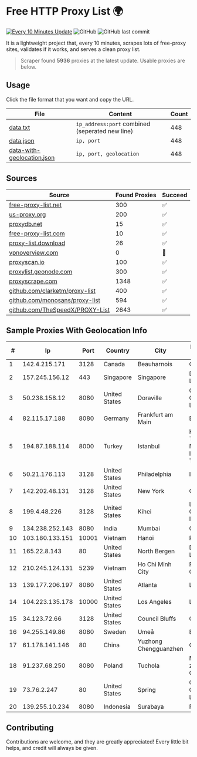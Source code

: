 
# Free HTTP Proxy List 🌍

[![Every 10 Minutes Update](https://github.com/mertguvencli/http-proxy-list/actions/workflows/main.yml/badge.svg?branch=main)](https://github.com/mertguvencli/http-proxy-list/actions/workflows/main.yml)
![GitHub](https://img.shields.io/github/license/mertguvencli/http-proxy-list)
![GitHub last commit](https://img.shields.io/github/last-commit/mertguvencli/http-proxy-list)

It is a lightweight project that, every 10 minutes, scrapes lots of free-proxy sites, validates if it works, and serves a clean proxy list.


> Scraper found **5936** proxies at the latest update. Usable proxies are below.

## Usage

Click the file format that you want and copy the URL.


|File|Content|Count|
|----|-------|-----|
|[data.txt](https://raw.githubusercontent.com/mertguvencli/http-proxy-list/main/proxy-list/data.txt)|`ip_address:port` combined (seperated new line)|448|
|[data.json](https://raw.githubusercontent.com/mertguvencli/http-proxy-list/main/proxy-list/data.json)|`ip, port`|448|
|[data-with-geolocation.json](https://raw.githubusercontent.com/mertguvencli/http-proxy-list/main/proxy-list/data-with-geolocation.json)|`ip, port, geolocation`|448|

## Sources

|Source|Found Proxies|Succeed|
|------|-------------|-------|
|[free-proxy-list.net](https://free-proxy-list.net)|300|✅|
|[us-proxy.org](https://www.us-proxy.org)|200|✅|
|[proxydb.net](http://proxydb.net)|15|✅|
|[free-proxy-list.com](https://free-proxy-list.com/?page=&port=&type%5B%5D=http&type%5B%5D=https&up_time=0&search=Search)|10|✅|
|[proxy-list.download](https://www.proxy-list.download/HTTP)|26|✅|
|[vpnoverview.com](https://vpnoverview.com/privacy/anonymous-browsing/free-proxy-servers)|0|🚫|
|[proxyscan.io](https://www.proxyscan.io)|100|✅|
|[proxylist.geonode.com](https://proxylist.geonode.com/api/proxy-list?limit=300&page=1&sort_by=lastChecked&sort_type=desc&protocols=http,https)|300|✅|
|[proxyscrape.com](https://api.proxyscrape.com/v2/?request=displayproxies&protocol=http&timeout=10000&country=all&ssl=all&anonymity=all)|1348|✅|
|[github.com/clarketm/proxy-list](https://raw.githubusercontent.com/clarketm/proxy-list/master/proxy-list-raw.txt)|400|✅|
|[github.com/monosans/proxy-list](https://raw.githubusercontent.com/monosans/proxy-list/main/proxies/http.txt)|594|✅|
|[github.com/TheSpeedX/PROXY-List](https://raw.githubusercontent.com/TheSpeedX/PROXY-List/master/http.txt)|2643|✅|


## Sample Proxies With Geolocation Info

|#|Ip|Port|Country|City|Internet Service Provider|
|-|--|----|-------|----|-------------------------|
|1|142.4.215.171|3128|Canada|Beauharnois|OVH SAS|
|2|157.245.156.12|443|Singapore|Singapore|DigitalOcean, LLC|
|3|50.238.158.12|8080|United States|Doraville|Comcast Cable Communications, LLC|
|4|82.115.17.188|8080|Germany|Frankfurt am Main|BitCommand LLC|
|5|194.87.188.114|8000|Turkey|Istanbul|Kadir Huseyin Tezcan Nosspeed Internet Teknolojileri|
|6|50.21.176.113|3128|United States|Philadelphia|IONOS SE|
|7|142.202.48.131|3128|United States|New York|GTHost|
|8|199.4.48.226|3128|United States|Kihei|Level 3 Communications, Inc.|
|9|134.238.252.143|8080|India|Mumbai|Google LLC|
|10|103.180.133.151|10001|Vietnam|Hanoi|PTCNHOALAC|
|11|165.22.8.143|80|United States|North Bergen|DigitalOcean, LLC|
|12|210.245.124.131|5239|Vietnam|Ho Chi Minh City|FPT Telecom Company|
|13|139.177.206.197|8080|United States|Atlanta|Linode, LLC|
|14|104.223.135.178|10000|United States|Los Angeles|LayerHost|
|15|34.123.72.66|3128|United States|Council Bluffs|Google LLC|
|16|94.255.149.86|8080|Sweden|Umeå|Bredband2 AB|
|17|61.178.141.146|80|China|Yuzhong Chengguanzhen|Chinanet|
|18|91.237.68.250|8080|Poland|Tuchola|M-Networks Sp. z o.o. Data Center|
|19|73.76.2.247|80|United States|Spring|Comcast Cable Communications, LLC|
|20|139.255.10.234|8080|Indonesia|Surabaya|PT. LINKNET|



## Contributing

Contributions are welcome, and they are greatly appreciated! Every
little bit helps, and credit will always be given.

